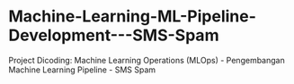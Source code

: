 # Machine-Learning-ML-Pipeline-Development---SMS-Spam
Project Dicoding: Machine Learning Operations (MLOps) - Pengembangan Machine Learning Pipeline - SMS Spam
